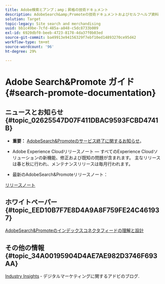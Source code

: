 ```yaml
---
title: Adobe検索とアンプ；amp；昇格の技術ドキュメント
description: AdobeSearch&amp;Promoteの技術ドキュメントおよびセルフヘルプ資料
solution: Target
topic-legacy: Site search and merchandising
uuid: bb1c49be-7cfd-485a-a848-c5dc8733b009
exl-id: 6920dbf0-beeb-4723-8178-4da37f0b03ed
source-git-commit: ba49913e94156329f7ebf10ed14893270ce95d42
workflow-type: tm+mt
source-wordcount: '96'
ht-degree: 29%

---
```


# Adobe Search&amp;Promote ガイド {#search-promote-documentation}

## ニュースとお知らせ {#topic_02625547D07F411DBAC9593FCBD4741B}

* **重要：** [AdobeSearch&amp;Promoteのサービス終了に関するお知らせ](/help/sp-eol.md)。

* Adobe Experience Cloudリリースノート — すべてのExperience Cloudソリューションの新機能、修正および既知の問題が含まれます。 主なリリースは春と秋に行われ、メンテナンスリリースは毎月行われます。

<!--   Early Access: Sign up for the [Adobe Priority Product Update](https://campaign.adobe.com/webApp/adbePriorityProductSubscribe) to receive Adobe Marketing Cloud release notes one week before each release. -->

* 最新のAdobeSearch&amp;Promoteリリースノート：

[リリースノート](/help/c-searchpromote-release-notes/c-rn-02-13-18-version-1811.md)

## ホワイトペーパー {#topic_EED10B7F7E8D4A9A8F759FE24C461937}

[AdobeSearch&amp;Promoteのインデックスコネクタフィードの理解と設計](/help/assets/index_connector_feeds.pdf)

## その他の情報 {#topic_34A00195904D4AE7AE982D3746F693AA}

<!-- [Adobe Search&amp;Promote website](https://www.adobe.com/solutions/testing-targeting/search-driven-merchandising.html) -->

[Industry Insights](https://blog.adobe.com/en/topics/digital-transformation.html) ‐ デジタルマーケティングに関するアドビのブログ.
